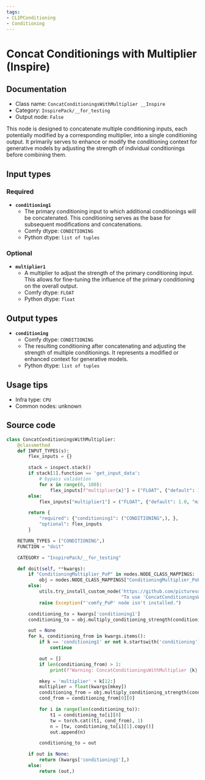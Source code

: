 ```yaml
---
tags:
- CLIPConditioning
- Conditioning
---
```


# Concat Conditionings with Multiplier (Inspire)
## Documentation
- Class name: `ConcatConditioningsWithMultiplier __Inspire`
- Category: `InspirePack/__for_testing`
- Output node: `False`

This node is designed to concatenate multiple conditioning inputs, each potentially modified by a corresponding multiplier, into a single conditioning output. It primarily serves to enhance or modify the conditioning context for generative models by adjusting the strength of individual conditionings before combining them.
## Input types
### Required
- **`conditioning1`**
    - The primary conditioning input to which additional conditionings will be concatenated. This conditioning serves as the base for subsequent modifications and concatenations.
    - Comfy dtype: `CONDITIONING`
    - Python dtype: `list of tuples`
### Optional
- **`multiplier1`**
    - A multiplier to adjust the strength of the primary conditioning input. This allows for fine-tuning the influence of the primary conditioning on the overall output.
    - Comfy dtype: `FLOAT`
    - Python dtype: `float`
## Output types
- **`conditioning`**
    - Comfy dtype: `CONDITIONING`
    - The resulting conditioning after concatenating and adjusting the strength of multiple conditionings. It represents a modified or enhanced context for generative models.
    - Python dtype: `list of tuples`
## Usage tips
- Infra type: `CPU`
- Common nodes: unknown


## Source code
```python
class ConcatConditioningsWithMultiplier:
    @classmethod
    def INPUT_TYPES(s):
        flex_inputs = {}

        stack = inspect.stack()
        if stack[1].function == 'get_input_data':
            # bypass validation
            for x in range(0, 100):
                flex_inputs[f"multiplier{x}"] = ("FLOAT", {"default": 1.0, "min": 0.0, "max": 10.0, "step": 0.01})
        else:
            flex_inputs["multiplier1"] = ("FLOAT", {"default": 1.0, "min": 0.0, "max": 10.0, "step": 0.01})

        return {
            "required": {"conditioning1": ("CONDITIONING",), },
            "optional": flex_inputs
        }

    RETURN_TYPES = ("CONDITIONING",)
    FUNCTION = "doit"

    CATEGORY = "InspirePack/__for_testing"

    def doit(self, **kwargs):
        if "ConditioningMultiplier_PoP" in nodes.NODE_CLASS_MAPPINGS:
            obj = nodes.NODE_CLASS_MAPPINGS["ConditioningMultiplier_PoP"]()
        else:
            utils.try_install_custom_node('https://github.com/picturesonpictures/comfy_PoP',
                                          "To use 'ConcatConditioningsWithMultiplier' node, 'comfy_PoP' extension is required.")
            raise Exception("'comfy_PoP' node isn't installed.")

        conditioning_to = kwargs['conditioning1']
        conditioning_to = obj.multiply_conditioning_strength(conditioning=conditioning_to, multiplier=float(kwargs['multiplier1']))[0]

        out = None
        for k, conditioning_from in kwargs.items():
            if k == 'conditioning1' or not k.startswith('conditioning'):
                continue

            out = []
            if len(conditioning_from) > 1:
                print(f"Warning: ConcatConditioningsWithMultiplier {k} contains more than 1 cond, only the first one will actually be applied to conditioning1.")

            mkey = 'multiplier' + k[12:]
            multiplier = float(kwargs[mkey])
            conditioning_from = obj.multiply_conditioning_strength(conditioning=conditioning_from, multiplier=multiplier)[0]
            cond_from = conditioning_from[0][0]

            for i in range(len(conditioning_to)):
                t1 = conditioning_to[i][0]
                tw = torch.cat((t1, cond_from), 1)
                n = [tw, conditioning_to[i][1].copy()]
                out.append(n)

            conditioning_to = out

        if out is None:
            return (kwargs['conditioning1'],)
        else:
            return (out,)

```
